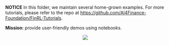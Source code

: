 **NOTICE**
In this folder, we maintain several home-grown examples.  For more tutorials, please refer to the repo at https://github.com/AI4Finance-Foundation/FinRL-Tutorials.

**Mission**: provide user-friendly demos using notebooks.

<div align="center">
<img align="center" src=https://github.com/AI4Finance-Foundation/FinRL/blob/master/figs/FinRL_Tutorials.png>
</div>
